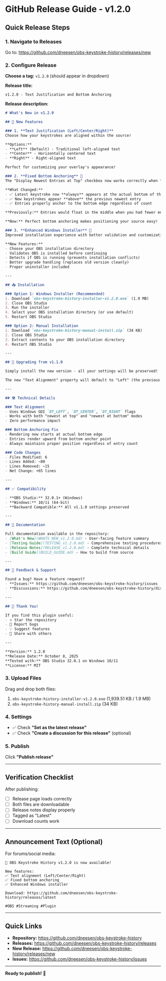# GitHub Release Guide - v1.2.0

## Quick Release Steps

### 1. Navigate to Releases
Go to: https://github.com/dneesen/obs-keystroke-history/releases/new

### 2. Configure Release

**Choose a tag:** `v1.2.0` (should appear in dropdown)

**Release title:**
```
v1.2.0 - Text Justification and Bottom Anchoring
```

**Release description:**
```markdown
# What's New in v1.2.0

## 🎯 New Features

### 1. **Text Justification (Left/Center/Right)**
Choose how your keystrokes are aligned within the source!

**Options:**
- **Left** (Default) - Traditional left-aligned text
- **Center** - Horizontally centered text  
- **Right** - Right-aligned text

Perfect for customizing your overlay's appearance!

### 2. **Fixed Bottom Anchoring** 🐛
The "Display Newest Entries at Top" checkbox now works correctly when **unchecked**!

**What Changed:**
- ✅ Latest keystroke now **always** appears at the actual bottom of the display
- ✅ New keystrokes appear **above** the previous newest entry
- ✅ Entries properly anchor to the bottom edge regardless of count

**Previously:** Entries would float in the middle when you had fewer entries than the maximum.

**Now:** Perfect bottom anchoring makes positioning your source easy!

### 3. **Enhanced Windows Installer** 🚀
Improved installation experience with better validation and customization!

**New Features:**
- Choose your OBS installation directory
- Validates OBS is installed before continuing
- Detects if OBS is running (prevents installation conflicts)
- Better upgrade handling (replaces old version cleanly)
- Proper uninstaller included

---

## 📥 Installation

### Option 1: Windows Installer (Recommended)
1. Download `obs-keystroke-history-installer-v1.2.0.exe` (1.9 MB)
2. Close OBS Studio
3. Run the installer
4. Select your OBS installation directory (or use default)
5. Restart OBS Studio

### Option 2: Manual Installation
1. Download `obs-keystroke-history-manual-install.zip` (34 KB)
2. Close OBS Studio
3. Extract contents to your OBS installation directory
4. Restart OBS Studio

---

## 🔄 Upgrading from v1.1.0

Simply install the new version - all your settings will be preserved!

The new "Text Alignment" property will default to "Left" (the previous behavior), so existing sources continue to work exactly as before.

---

## 🛠️ Technical Details

### Text Alignment
- Uses Windows GDI `DT_LEFT`, `DT_CENTER`, `DT_RIGHT` flags
- Works with both "newest at top" and "newest at bottom" modes
- Zero performance impact

### Bottom Anchoring Fix
- Rendering now starts at actual bottom edge
- Entries render upward from bottom anchor point
- Always maintains proper position regardless of entry count

### Code Changes
- Files Modified: 6
- Lines Added: ~80
- Lines Removed: ~15
- Net Change: +65 lines

---

## ✅ Compatibility

- **OBS Studio:** 32.0.1+ (Windows)
- **Windows:** 10/11 (64-bit)
- **Backward Compatible:** All v1.1.0 settings preserved

---

## 📖 Documentation

Full documentation available in the repository:
- [What's New](WHATS_NEW_v1.2.0.md) - User-facing feature summary
- [Testing Guide](TESTING_v1.2.0.md) - Comprehensive testing procedures
- [Release Notes](RELEASE_v1.2.0.md) - Complete technical details
- [Build Guide](BUILD_GUIDE.md) - How to build from source

---

## 🐛 Feedback & Support

Found a bug? Have a feature request?
- **Issues:** https://github.com/dneesen/obs-keystroke-history/issues
- **Discussions:** https://github.com/dneesen/obs-keystroke-history/discussions

---

## 🙏 Thank You!

If you find this plugin useful:
- ⭐ Star the repository
- 🐛 Report bugs
- 💡 Suggest features
- 📢 Share with others

---

**Version:** 1.2.0  
**Release Date:** October 8, 2025  
**Tested with:** OBS Studio 32.0.1 on Windows 10/11  
**License:** MIT
```

### 3. Upload Files

Drag and drop both files:
1. `obs-keystroke-history-installer-v1.2.0.exe` (1,939.51 KB / 1.9 MB)
2. `obs-keystroke-history-manual-install.zip` (34 KB)

### 4. Settings

- ✅ Check **"Set as the latest release"**
- ✅ Check **"Create a discussion for this release"** (optional)

### 5. Publish

Click **"Publish release"**

---

## Verification Checklist

After publishing:
- [ ] Release page loads correctly
- [ ] Both files are downloadable
- [ ] Release notes display properly
- [ ] Tagged as "Latest"
- [ ] Download counts work

---

## Announcement Text (Optional)

For forums/social media:

```
🚀 OBS Keystroke History v1.2.0 is now available!

New features:
✅ Text alignment (Left/Center/Right)
✅ Fixed bottom anchoring 
✅ Enhanced Windows installer

Download: https://github.com/dneesen/obs-keystroke-history/releases/latest

#OBS #Streaming #Plugin
```

---

## Quick Links

- **Repository:** https://github.com/dneesen/obs-keystroke-history
- **Releases:** https://github.com/dneesen/obs-keystroke-history/releases
- **New Release:** https://github.com/dneesen/obs-keystroke-history/releases/new
- **Issues:** https://github.com/dneesen/obs-keystroke-history/issues

---

**Ready to publish!** 🎉
